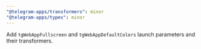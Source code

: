 ```yaml
---
"@telegram-apps/transformers": minor
"@telegram-apps/types": minor
---
```


Add `tgWebAppFullscreen` and `tgWebAppDefaultColors` launch parameters and their transformers.
